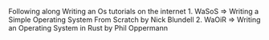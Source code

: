 Following along Writing an Os tutorials on the internet
	1. WaSoS => Writing a Simple Operating System From Scratch by Nick Blundell
	2. WaOiR => Writing an Operating System in Rust by Phil Oppermann

